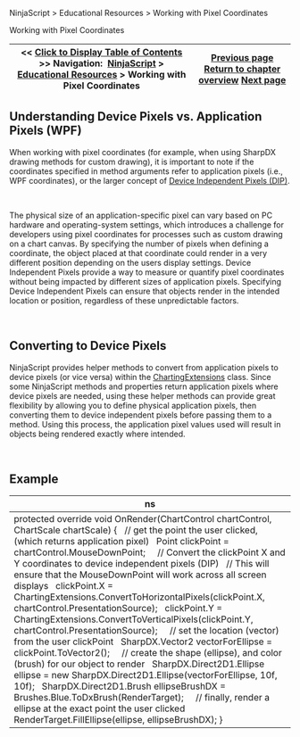 ﻿


NinjaScript \> Educational Resources \> Working with Pixel Coordinates






















Working with Pixel Coordinates







| \<\< [Click to Display Table of Contents](working_with_pixel_coordinates.md) \>\> **Navigation:**     [NinjaScript](ninjascript-1.md) \> [Educational Resources](educational_resources-1.md) \> Working with Pixel Coordinates | [Previous page](working_with_chart_object_coordinates-1.md) [Return to chapter overview](educational_resources-1.md) [Next page](working_with_price_series-1.md) |
| --- | --- |











## Understanding Device Pixels vs. Application Pixels (WPF)


When working with pixel coordinates (for example, when using SharpDX drawing methods for custom drawing), it is important to note if the coordinates specified in method arguments refer to application pixels (i.e., WPF coordinates), or the larger concept of [Device Independent Pixels (DIP)](https://msdn.microsoft.com/en-us/library/windows/desktop/ff684173(v=vs.85).aspx).


 


The physical size of an application\-specific pixel can vary based on PC hardware and operating\-system settings, which introduces a challenge for developers using pixel coordinates for processes such as custom drawing on a chart canvas. By specifying the number of pixels when defining a coordinate, the object placed at that coordinate could render in a very different position depending on the users display settings. Device Independent Pixels provide a way to measure or quantify pixel coordinates without being impacted by different sizes of application pixels. Specifying Device Independent Pixels can ensure that objects render in the intended location or position, regardless of these unpredictable factors.


 


## Converting to Device Pixels


NinjaScript provides helper methods to convert from application pixels to device pixels (or vice versa) within the [ChartingExtensions](chartingextensions-1.md) class. Since some NinjaScript methods and properties return application pixels where device pixels are needed, using these helper methods can provide great flexibility by allowing you to define physical application pixels, then converting them to device independent pixels before passing them to a method. Using this process, the application pixel values used will result in objects being rendered exactly where intended.


 


## Example




| ns |
| --- |
| protected override void OnRender(ChartControl chartControl, ChartScale chartScale) {    // get the point the user clicked, (which returns application pixel)    Point clickPoint \= chartControl.MouseDownPoint;      // Convert the clickPoint X and Y coordinates to device independent pixels (DIP)    // This will ensure that the MouseDownPoint will work across all screen displays    clickPoint.X \= ChartingExtensions.ConvertToHorizontalPixels(clickPoint.X, chartControl.PresentationSource);    clickPoint.Y \= ChartingExtensions.ConvertToVerticalPixels(clickPoint.Y, chartControl.PresentationSource);      // set the location (vector) from the user clickPoint    SharpDX.Vector2 vectorForEllipse \= clickPoint.ToVector2();        // create the shape (ellipse), and color (brush) for our object to render    SharpDX.Direct2D1\.Ellipse ellipse \= new SharpDX.Direct2D1\.Ellipse(vectorForEllipse, 10f, 10f);    SharpDX.Direct2D1\.Brush ellipseBrushDX \= Brushes.Blue.ToDxBrush(RenderTarget);      // finally, render a ellipse at the exact point the user clicked    RenderTarget.FillEllipse(ellipse, ellipseBrushDX); } |









